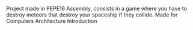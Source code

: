 Project made in PEPE16 Assembly, consists in a game where you have to destroy meteors that destroy your spaceship if they collide.
Made for Computers Architecture Introduction
